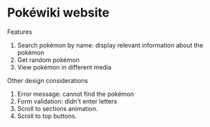 # Pokéwiki website
Features
1. Search pokémon by name: display relevant information about the pokémon
2. Get random pokémon
3. View pokémon in different media

Other design considerations
1. Error message: cannot find the pokémon
2. Form validation: didn't enter letters
3. Scroll to sections animation.
4. Scroll to top buttons.
